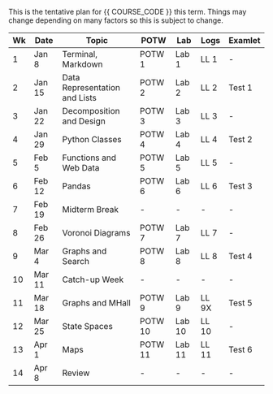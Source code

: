 This is the tentative plan for {{ COURSE_CODE }} this term.
Things may change depending on many factors so this is subject to change.

| Wk | Date   | Topic                         | POTW    | Lab    | Logs  | Examlet |
|----|--------|-------------------------------|---------|--------|-------|---------|
| 1  | Jan 8  | Terminal, Markdown            | POTW 1  | Lab 1  | LL 1  | -       |
| 2  | Jan 15 | Data Representation and Lists | POTW 2  | Lab 2  | LL 2  | Test 1  |
| 3  | Jan 22 | Decomposition and Design      | POTW 3  | Lab 3  | LL 3  | -       |
| 4  | Jan 29 | Python Classes                | POTW 4  | Lab 4  | LL 4  | Test 2  |
| 5  | Feb 5  | Functions and Web Data        | POTW 5  | Lab 5  | LL 5  | -       |
| 6  | Feb 12 | Pandas                        | POTW 6  | Lab 6  | LL 6  | Test 3  |
| 7  | Feb 19 | Midterm Break                 | -       | -      | -     | -       |
| 8  | Feb 26 | Voronoi Diagrams              | POTW 7  | Lab 7  | LL 7  | -       |
| 9  | Mar 4  | Graphs and Search             | POTW 8  | Lab 8  | LL 8  | Test 4  |
| 10 | Mar 11 | Catch-up Week                 | -       | -      | -     | -       |
| 11 | Mar 18 | Graphs and MHall              | POTW 9  | Lab 9  | LL 9X | Test 5  |
| 12 | Mar 25 | State Spaces                  | POTW 10 | Lab 10 | LL 10 | -       |
| 13 | Apr 1  | Maps                          | POTW 11 | Lab 11 | LL 11 | Test 6  |
| 14 | Apr 8  | Review                        | -       | -      | -     | -       |